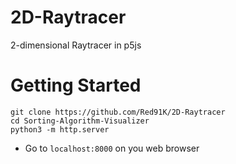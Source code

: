 # 2D-Raytracer
2-dimensional Raytracer in p5js


# Getting Started
```
git clone https://github.com/Red91K/2D-Raytracer
cd Sorting-Algorithm-Visualizer
python3 -m http.server
```
- Go to `localhost:8000` on you web browser
